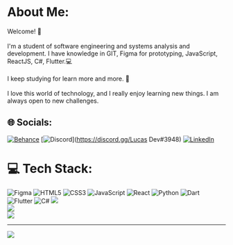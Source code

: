 # About Me:
 Welcome! 👋<br><br>I'm a student of software engineering and systems analysis and development.  I have knowledge in GIT, Figma for prototyping, JavaScript, ReactJS, C#, Flutter.💻<br><br>I keep studying for learn more and more. 📘<br><br>I love this world of technology, and I really enjoy learning new things. I am always open to new challenges.


## 🌐 Socials:
[![Behance](https://img.shields.io/badge/Behance-1769ff?logo=behance&logoColor=white)](https://behance.net/https://www.behance.net/lucaslumertz) [![Discord](https://img.shields.io/badge/Discord-%237289DA.svg?logo=discord&logoColor=white)](https://discord.gg/Lucas Dev#3948) [![LinkedIn](https://img.shields.io/badge/LinkedIn-%230077B5.svg?logo=linkedin&logoColor=white)](https://linkedin.com/in/lucas-lumertz/) 

# 💻 Tech Stack:
![Figma](https://img.shields.io/badge/figma-%23F24E1E.svg?style=for-the-badge&logo=figma&logoColor=white) ![HTML5](https://img.shields.io/badge/html5-%23E34F26.svg?style=for-the-badge&logo=html5&logoColor=white) ![CSS3](https://img.shields.io/badge/css3-%231572B6.svg?style=for-the-badge&logo=css3&logoColor=white) ![JavaScript](https://img.shields.io/badge/javascript-%23323330.svg?style=for-the-badge&logo=javascript&logoColor=%23F7DF1E) ![React](https://img.shields.io/badge/react-%2320232a.svg?style=for-the-badge&logo=react&logoColor=%2361DAFB) ![Python](https://img.shields.io/badge/python-3670A0?style=for-the-badge&logo=python&logoColor=ffdd54) ![Dart](https://img.shields.io/badge/dart-%230175C2.svg?style=for-the-badge&logo=dart&logoColor=white) ![Flutter](https://img.shields.io/badge/Flutter-%2302569B.svg?style=for-the-badge&logo=Flutter&logoColor=white)
![C#](https://img.shields.io/badge/c%23-%23239120.svg?style=for-the-badge&logo=c-sharp&logoColor=white)
![](https://github-readme-stats.vercel.app/api?username=LLR798&theme=midnight-purple&hide_border=false&include_all_commits=false&count_private=false)<br/>
![](https://github-readme-streak-stats.herokuapp.com/?user=LLR798&theme=midnight-purple&hide_border=false)<br/>
![](https://github-readme-stats.vercel.app/api/top-langs/?username=LLR798&theme=midnight-purple&hide_border=false&include_all_commits=false&count_private=false&layout=compact)

---
[![](https://visitcount.itsvg.in/api?id=LLR798&icon=4&color=0)](https://visitcount.itsvg.in)

<!-- Proudly created with GPRM ( https://gprm.itsvg.in ) -->
